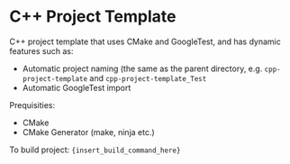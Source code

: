 # C++ Project Template
C++ project template that uses CMake and GoogleTest, and has dynamic features such as:
  * Automatic project naming (the same as the parent directory, e.g. `cpp-project-template` and `cpp-project-template_Test`
  * Automatic GoogleTest import
  
Prequisities:
  * CMake
  * CMake Generator (make, ninja etc.)
  
To build project:
`{insert_build_command_here}`
